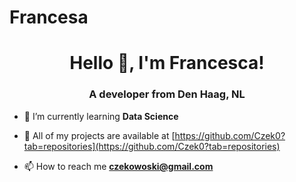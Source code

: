 # Francesa
<!-- [![MasterHead](.jpg)](https://) -->
<h1 align="center">Hello 👋, I'm Francesca!</h1>
<h3 align="center">A developer from Den Haag, NL</h3>
<!-- <img align="right" alt="Coding" width="400" src="https://cdn.dribbble.com/users/1162077/screenshots/5403918/focus-animation.gif"> -->

<!-- <p align="left"> <img src="https://komarev.com/ghpvc/?username=shaurya50211&label=Profile%20views&color=0e75b6&style=flat" alt="shaurya50211" /> </p>

<p align="left"> <a href="https://twitter.com/name" target="blank"><img src="https://img.shields.io/twitter/follow/name?logo=twitter&style=for-the-badge" alt="name" /></a> </p> -->

- 🌱 I’m currently learning **Data Science**

- 👩‍ All of my projects are available at [https://github.com/Czek0?tab=repositories](https://github.com/Czek0?tab=repositories)

- 📫 How to reach me **czekowoski@gmail.com**
